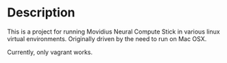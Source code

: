 # Description
This is a project for running Movidius Neural Compute Stick in 
various linux virtual environments. Originally driven by the
need to run on Mac OSX.

Currently, only vagrant works.


